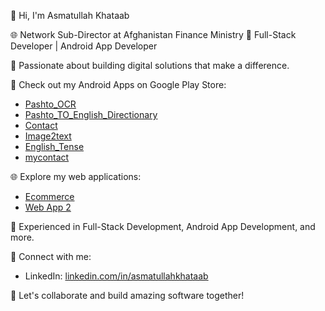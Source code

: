 👋 Hi, I'm Asmatullah Khataab

🌐 Network Sub-Director at Afghanistan Finance Ministry
📱 Full-Stack Developer | Android App Developer

🚀 Passionate about building digital solutions that make a difference.

📱 Check out my Android Apps on Google Play Store:
   - [Pashto_OCR]([https://play.google.com/store/apps/details?id=com.example.app1](https://play.google.com/store/apps/details?id=com.smartechafghanistan.com.tesseractexample))
   - [Pashto_TO_English_Directionary]([https://play.google.com/store/apps/details?id=com.example.app2](https://play.google.com/store/apps/details?id=com.imrankhan.pahstoenglishdictionary.khan.khunduq.app.englistopashtodictionary))
   - [Contact]([https://play.google.com/store/apps/details?id=com.example.app3](https://play.google.com/store/apps/details?id=com.khataab.smartechafghanistan.wifidirectappsharer2))
   - [Image2text]([https://play.google.com/store/apps/details?id=com.example.app4](https://play.google.com/store/apps/details?id=com.smartechafghanistan.com.kdrocr))
   - [English_Tense]([https://play.google.com/store/apps/details?id=com.example.app5](https://play.google.com/store/apps/details?id=com.esmatullahkhatab.englishtensebook.englishtenses))
   - [mycontact]([https://play.google.com/store/apps/details?id=com.example.app6](https://play.google.com/store/apps/details?id=com.smartechafghanistan.khataaab.mycontacts3))

🌐 Explore my web applications:
   - [Ecommerce](https://solar-tech-energy.com)
   - [Web App 2](https://www.divannews.com)

🚀 Experienced in Full-Stack Development, Android App Development, and more.

🔗 Connect with me:
   - LinkedIn: [linkedin.com/in/asmatullahkhataab]((https://www.linkedin.com/in/esmatullah-khataab-180076187/))
  

💌 Let's collaborate and build amazing software together!
